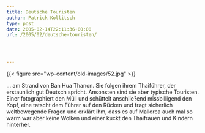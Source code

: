 ```yaml
---
title: Deutsche Touristen
author: Patrick Kollitsch
type: post
date: 2005-02-14T22:11:36+00:00
url: /2005/02/deutsche-touristen/




---
```

{{< figure src="wp-content/old-images/52.jpg" >}}

... am Strand von Ban Hua Thanon. Sie folgen ihrem Thaiführer, der erstaunlich gut Deutsch spricht. Ansonsten sind sie aber typische Touristen. Einer fotographiert den Müll und schüttelt anschlie?end missbilligend den Kopf, eine tatscht dem Führer auf den Rücken und fragt sicherlich weltbewegende Fragen und erklärt ihm, dass es auf Mallorca auch mal so warm war aber keine Wolken und einer kuckt den Thaifrauen und Kindern hinterher.
